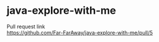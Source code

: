 # java-explore-with-me
Pull request link  
https://github.com/Far-FarAway/java-explore-with-me/pull/5
